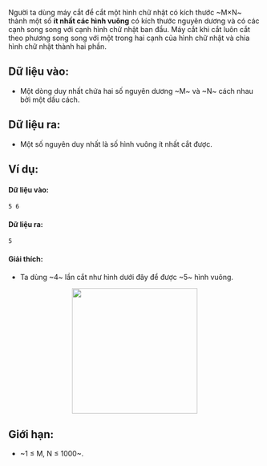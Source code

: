 Người ta dùng máy cắt để cắt một hình chữ nhật có kích thước ~M×N~ thành một số **ít nhất các hình vuông** có kích thước nguyên dương và có các cạnh song song với cạnh hình chữ nhật ban đầu. Máy cắt khi cắt luôn cắt theo phương song song với một trong hai cạnh của hình chữ nhật và chia hình chữ nhật thành hai phần.

## Dữ liệu vào:
- Một dòng duy nhất chứa hai số nguyên dương ~M~ và ~N~ cách nhau bởi một dấu cách.

## Dữ liệu ra:
- Một số nguyên duy nhất là số hình vuông ít nhất cắt được.

## Ví dụ:
#### Dữ liệu vào:
```
5 6
```

#### Dữ liệu ra:
```
5
```

#### Giải thích:
- Ta dùng ~4~ lần cắt như hình dưới đây để được ~5~ hình vuông.
 <center><img src="/images/problems/432/DPCUTREC.png" width=250px></center>

## Giới hạn:
- ~1 ≤ M, N ≤ 1000~.